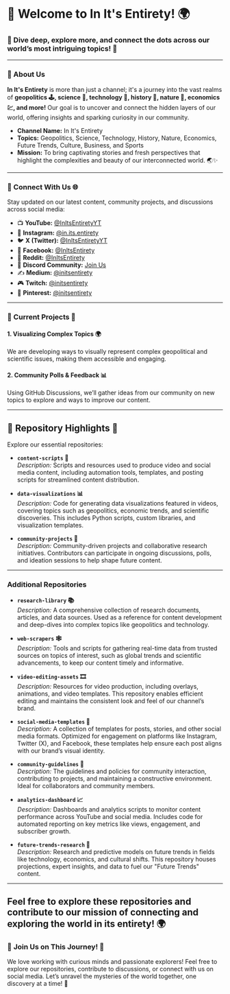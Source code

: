 # 👋 Welcome to **In It's Entirety**! 🌍

### 🌌 Dive deep, explore more, and connect the dots across our world’s most intriguing topics! 🌌

---

### 🔹 About Us
**In It's Entirety** is more than just a channel; it's a journey into the vast realms of **geopolitics 🕹️, science 🧬, technology 🚀, history 📜, nature 🌿, economics 💹, and more!** Our goal is to uncover and connect the hidden layers of our world, offering insights and sparking curiosity in our community.

- **Channel Name:** In It's Entirety
- **Topics:** Geopolitics, Science, Technology, History, Nature, Economics, Future Trends, Culture, Business, and Sports
- **Mission:** To bring captivating stories and fresh perspectives that highlight the complexities and beauty of our interconnected world. 🌏✨

---

### 🔹 Connect With Us 🌐
Stay updated on our latest content, community projects, and discussions across social media:

- 📺 **YouTube:** [@InItsEntiretyYT](https://www.youtube.com/@InItsEntiretyYT)
- 📸 **Instagram:** [@in.its.entirety](https://instagram.com/in.its.entirety/)
- 🐦 **X (Twitter):** [@InItsEntiretyYT](https://twitter.com/InItsEntiretyYT)
- 👥 **Facebook:** [@InItsEntirety](https://facebook.com/profile.php?id=61567896805257)
- 👾 **Reddit:** [@InItsEntirety](https://www.reddit.com/r/InItsEntirety/)
- 💬 **Discord Community:** [Join Us](https://discord.gg/wzVXseJJ)
- ✍️ **Medium:** [@initsentirety](https://medium.com/@initsentirety)
- 🎮 **Twitch:** [@initsentirety](https://www.twitch.tv/initsentirety)
- 📌 **Pinterest:** [@initsentirety](https://www.pinterest.com/initsentirety/)

---

### 🔹 Current Projects 🚀
#### **1. Visualizing Complex Topics** 🌍
We are developing ways to visually represent complex geopolitical and scientific issues, making them accessible and engaging.

#### **2. Community Polls & Feedback** 📊
Using GitHub Discussions, we’ll gather ideas from our community on new topics to explore and ways to improve our content.

---

## 🔹 Repository Highlights 🌟
Explore our essential repositories:

- **`content-scripts` 📜**  
  *Description:* Scripts and resources used to produce video and social media content, including automation tools, templates, and posting scripts for streamlined content distribution.

- **`data-visualizations` 📊**  
  *Description:* Code for generating data visualizations featured in videos, covering topics such as geopolitics, economic trends, and scientific discoveries. This includes Python scripts, custom libraries, and visualization templates.

- **`community-projects` 🤝**  
  *Description:* Community-driven projects and collaborative research initiatives. Contributors can participate in ongoing discussions, polls, and ideation sessions to help shape future content.

---

### Additional Repositories

- **`research-library` 📚**  
  *Description:* A comprehensive collection of research documents, articles, and data sources. Used as a reference for content development and deep-dives into complex topics like geopolitics and technology.

- **`web-scrapers` 🕸️**  
  *Description:* Tools and scripts for gathering real-time data from trusted sources on topics of interest, such as global trends and scientific advancements, to keep our content timely and informative.

- **`video-editing-assets` 🎞️**  
  *Description:* Resources for video production, including overlays, animations, and video templates. This repository enables efficient editing and maintains the consistent look and feel of our channel’s brand.

- **`social-media-templates` 📱**  
  *Description:* A collection of templates for posts, stories, and other social media formats. Optimized for engagement on platforms like Instagram, Twitter (X), and Facebook, these templates help ensure each post aligns with our brand’s visual identity.

- **`community-guidelines` 📑**  
  *Description:* The guidelines and policies for community interaction, contributing to projects, and maintaining a constructive environment. Ideal for collaborators and community members.

- **`analytics-dashboard` 📈**  
  *Description:* Dashboards and analytics scripts to monitor content performance across YouTube and social media. Includes code for automated reporting on key metrics like views, engagement, and subscriber growth.

- **`future-trends-research` 🔮**  
  *Description:* Research and predictive models on future trends in fields like technology, economics, and cultural shifts. This repository houses projections, expert insights, and data to fuel our "Future Trends" content.

---

Feel free to explore these repositories and contribute to our mission of connecting and exploring the world in its entirety! 🌍
---

### 📢 **Join Us on This Journey!** 🎉
We love working with curious minds and passionate explorers! Feel free to explore our repositories, contribute to discussions, or connect with us on social media. Let’s unravel the mysteries of the world together, one discovery at a time! 🌌

